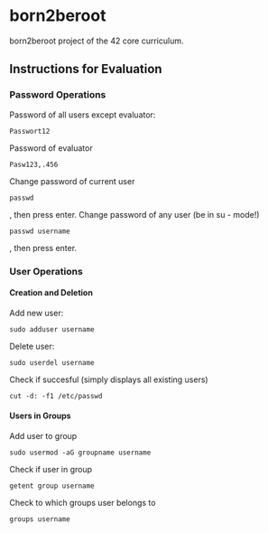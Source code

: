 # born2beroot
born2beroot project of the 42 core curriculum.

## Instructions for Evaluation
### Password Operations
Password of all users except evaluator:
```
Passwort12
```
Password of evaluator
```
Pasw123,.456
```
Change password of current user
```
passwd
```
, then press enter.
Change password of any user (be in su - mode!)
```
passwd username
```
, then press enter.
### User Operations
#### Creation and Deletion
Add new user:
```
sudo adduser username
```
Delete user:
```
sudo userdel username
```
Check if succesful (simply displays all existing users)
```
cut -d: -f1 /etc/passwd
```
#### Users in Groups
Add user to group
```
sudo usermod -aG groupname username
```
Check if user in group
```
getent group username
```
Check to which groups user belongs to
```
groups username
```
